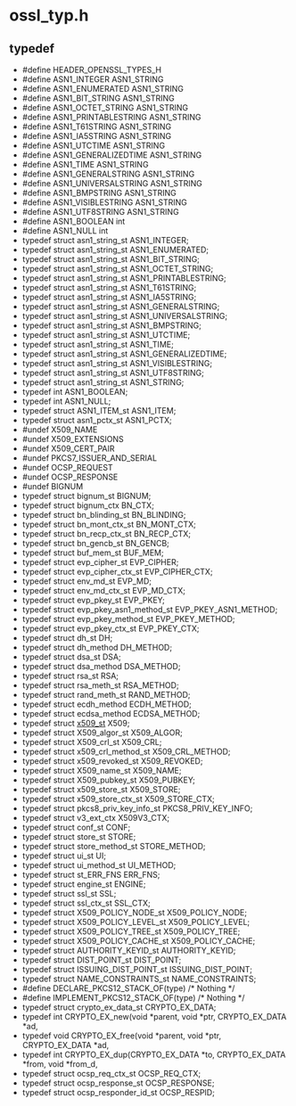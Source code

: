 # ossl_typ.h

## typedef

* #define HEADER_OPENSSL_TYPES_H
* #define ASN1_INTEGER ASN1_STRING
* #define ASN1_ENUMERATED ASN1_STRING
* #define ASN1_BIT_STRING ASN1_STRING
* #define ASN1_OCTET_STRING ASN1_STRING
* #define ASN1_PRINTABLESTRING ASN1_STRING
* #define ASN1_T61STRING ASN1_STRING
* #define ASN1_IA5STRING ASN1_STRING
* #define ASN1_UTCTIME ASN1_STRING
* #define ASN1_GENERALIZEDTIME ASN1_STRING
* #define ASN1_TIME ASN1_STRING
* #define ASN1_GENERALSTRING ASN1_STRING
* #define ASN1_UNIVERSALSTRING ASN1_STRING
* #define ASN1_BMPSTRING ASN1_STRING
* #define ASN1_VISIBLESTRING ASN1_STRING
* #define ASN1_UTF8STRING ASN1_STRING
* #define ASN1_BOOLEAN int
* #define ASN1_NULL int
* typedef struct asn1_string_st ASN1_INTEGER;
* typedef struct asn1_string_st ASN1_ENUMERATED;
* typedef struct asn1_string_st ASN1_BIT_STRING;
* typedef struct asn1_string_st ASN1_OCTET_STRING;
* typedef struct asn1_string_st ASN1_PRINTABLESTRING;
* typedef struct asn1_string_st ASN1_T61STRING;
* typedef struct asn1_string_st ASN1_IA5STRING;
* typedef struct asn1_string_st ASN1_GENERALSTRING;
* typedef struct asn1_string_st ASN1_UNIVERSALSTRING;
* typedef struct asn1_string_st ASN1_BMPSTRING;
* typedef struct asn1_string_st ASN1_UTCTIME;
* typedef struct asn1_string_st ASN1_TIME;
* typedef struct asn1_string_st ASN1_GENERALIZEDTIME;
* typedef struct asn1_string_st ASN1_VISIBLESTRING;
* typedef struct asn1_string_st ASN1_UTF8STRING;
* typedef struct asn1_string_st ASN1_STRING;
* typedef int ASN1_BOOLEAN;
* typedef int ASN1_NULL;
* typedef struct ASN1_ITEM_st ASN1_ITEM;
* typedef struct asn1_pctx_st ASN1_PCTX;
* #undef X509_NAME
* #undef X509_EXTENSIONS
* #undef X509_CERT_PAIR
* #undef PKCS7_ISSUER_AND_SERIAL
* #undef OCSP_REQUEST
* #undef OCSP_RESPONSE
* #undef BIGNUM
* typedef struct bignum_st BIGNUM;
* typedef struct bignum_ctx BN_CTX;
* typedef struct bn_blinding_st BN_BLINDING;
* typedef struct bn_mont_ctx_st BN_MONT_CTX;
* typedef struct bn_recp_ctx_st BN_RECP_CTX;
* typedef struct bn_gencb_st BN_GENCB;
* typedef struct buf_mem_st BUF_MEM;
* typedef struct evp_cipher_st EVP_CIPHER;
* typedef struct evp_cipher_ctx_st EVP_CIPHER_CTX;
* typedef struct env_md_st EVP_MD;
* typedef struct env_md_ctx_st EVP_MD_CTX;
* typedef struct evp_pkey_st EVP_PKEY;
* typedef struct evp_pkey_asn1_method_st EVP_PKEY_ASN1_METHOD;
* typedef struct evp_pkey_method_st EVP_PKEY_METHOD;
* typedef struct evp_pkey_ctx_st EVP_PKEY_CTX;
* typedef struct dh_st DH;
* typedef struct dh_method DH_METHOD;
* typedef struct dsa_st DSA;
* typedef struct dsa_method DSA_METHOD;
* typedef struct rsa_st RSA;
* typedef struct rsa_meth_st RSA_METHOD;
* typedef struct rand_meth_st RAND_METHOD;
* typedef struct ecdh_method ECDH_METHOD;
* typedef struct ecdsa_method ECDSA_METHOD;
* typedef struct [x509_st](x509/x509.h/x509_st) X509;
* typedef struct X509_algor_st X509_ALGOR;
* typedef struct X509_crl_st X509_CRL;
* typedef struct x509_crl_method_st X509_CRL_METHOD;
* typedef struct x509_revoked_st X509_REVOKED;
* typedef struct X509_name_st X509_NAME;
* typedef struct X509_pubkey_st X509_PUBKEY;
* typedef struct x509_store_st X509_STORE;
* typedef struct x509_store_ctx_st X509_STORE_CTX;
* typedef struct pkcs8_priv_key_info_st PKCS8_PRIV_KEY_INFO;
* typedef struct v3_ext_ctx X509V3_CTX;
* typedef struct conf_st CONF;
* typedef struct store_st STORE;
* typedef struct store_method_st STORE_METHOD;
* typedef struct ui_st UI;
* typedef struct ui_method_st UI_METHOD;
* typedef struct st_ERR_FNS ERR_FNS;
* typedef struct engine_st ENGINE;
* typedef struct ssl_st SSL;
* typedef struct ssl_ctx_st SSL_CTX;
* typedef struct X509_POLICY_NODE_st X509_POLICY_NODE;
* typedef struct X509_POLICY_LEVEL_st X509_POLICY_LEVEL;
* typedef struct X509_POLICY_TREE_st X509_POLICY_TREE;
* typedef struct X509_POLICY_CACHE_st X509_POLICY_CACHE;
* typedef struct AUTHORITY_KEYID_st AUTHORITY_KEYID;
* typedef struct DIST_POINT_st DIST_POINT;
* typedef struct ISSUING_DIST_POINT_st ISSUING_DIST_POINT;
* typedef struct NAME_CONSTRAINTS_st NAME_CONSTRAINTS;
* #define DECLARE_PKCS12_STACK_OF(type) /* Nothing */
* #define IMPLEMENT_PKCS12_STACK_OF(type) /* Nothing */
* typedef struct crypto_ex_data_st CRYPTO_EX_DATA;
* typedef int CRYPTO_EX_new(void *parent, void *ptr, CRYPTO_EX_DATA *ad,
* typedef void CRYPTO_EX_free(void *parent, void *ptr, CRYPTO_EX_DATA *ad,
* typedef int CRYPTO_EX_dup(CRYPTO_EX_DATA *to, CRYPTO_EX_DATA *from, void *from_d, 
* typedef struct ocsp_req_ctx_st OCSP_REQ_CTX;
* typedef struct ocsp_response_st OCSP_RESPONSE;
* typedef struct ocsp_responder_id_st OCSP_RESPID;
